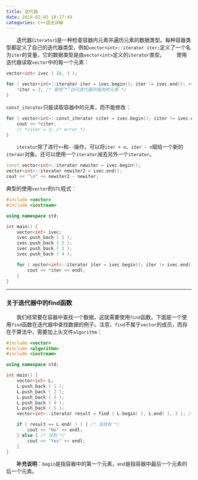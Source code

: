 ```yaml
---
title: 迭代器
date: 2019-02-05 18:17:49
categories: C++语法详解
---
```

&emsp;&emsp;迭代器(`iterator`)是一种检查容器内元素并遍历元素的数据类型。每种容器类型都定义了自己的迭代器类型，例如`vector<int>::iterator iter;`定义了一个名为`iter`的变量，它的数据类型是由`vector<int>`定义的`iterator`类型。<!--more-->
&emsp;&emsp;使用迭代器读取`vector`中的每一个元素：

``` cpp
vector<int> ivec ( 10, 1 );

for ( vector<int>::iterator iter = ivec.begin(); iter != ivec.end(); ++iter ) {
    *iter = 2; /* 使用“*”访问迭代器所指向的元素 */
}
```

`const_iterator`只能读取容器中的元素，而不能修改：

``` cpp
for ( vector<int>::const_iterator citer = ivec.begin(); citer != ivec.end(); citer++ ) {
    cout << *citer;
    // *citer = 3; /* error */
}
```

&emsp;&emsp;`iterator`除了进行`++`和`--`操作，可以将`iter + n`、`iter - n`赋给一个新的`iteraor`对象。还可以使用一个`iterator`减去另外一个`iterator`。

``` cpp
const vector<int>::iterator newiter = ivec.begin();
vector<int>::iterator newiter2 = ivec.end();
cout << "\n" << newiter2 - newiter;
```

典型的使用`vector`的`STL`程式：

``` cpp
#include <vector>
#include <iostream>

using namespace std;

int main() {
    vector<int> ivec;
    ivec.push_back ( 1 );
    ivec.push_back ( 2 );
    ivec.push_back ( 3 );
    ivec.push_back ( 4 );

    for ( vector<int>::iterator iter = ivec.begin(); iter != ivec.end(); ++iter ) {
        cout << *iter << endl;
    }
}
```


---

### 关于迭代器中的find函数

&emsp;&emsp;我们经常要在容器中查找一个数据，这就需要使用`find`函数。下面是一个使用`find`函数在迭代器中查找数据的例子。注意，`find`不属于`vector`的成员，而存在于算法中，需要加上头文件`algorithm`：

``` cpp
#include <vector>
#include <algorithm>
#include <iostream>

using namespace std;

int main() {
    vector<int> L;
    L.push_back ( 1 );
    L.push_back ( 2 );
    L.push_back ( 3 );
    L.push_back ( 4 );
    L.push_back ( 5 );
    vector<int>::iterator result = find ( L.begin( ), L.end( ), 3 ); /* 查找3 */

    if ( result == L.end( ) ) { /* 没找到 */
        cout << "No" << endl;
    } else { /* 找到 */
        cout << "Yes" << endl;
    }
}
```

&emsp;&emsp;**补充说明**：`begin`是指容器中的第一个元素，`end`是指容器中最后一个元素的后一个元素。